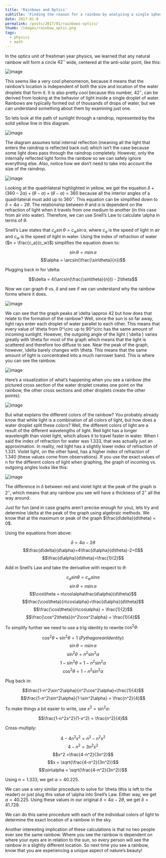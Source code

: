 ```yaml
---
title: 'Rainbows and Optics'
subtitle: 'Finding the reason for a rainbow by analyzing a single spherical drop of water.'
date: 2017-01-8
permalink: /posts/2017/01/rainbows-optics/
thumb: /images/rainbow_optic.png
tags:
  - physics
  - math
---
```


In the optics unit of freshman year physics, we learned that any natural rainbow will form a circle $42^\circ$ wide, centered at the anti-solar point, like this:

![image](https://github.com/user-attachments/assets/ed5fed55-a0ef-4e7c-b874-333b334320ba)


This seems like a very cool phenomenon, because it means that the rainbow’s location is independent of both the size and location of the water droplets that form it. It is also pretty cool because this number, $42^\circ$, can be derived from looking at the behavior of light inside a single droplet of water. Rainbows are typically formed out of thousands of drops of water, but we can understand something about them by examining just one.

So lets look at the path of sunlight through a raindrop, represented by the solid yellow line in this diagram.

![image](https://github.com/user-attachments/assets/bcb9dab4-b23f-45c1-8c72-5a4f933add66)


The diagram assumes total internal reflection (meaning all the light that enters the raindrop is reflected back out) which isn’t the case because some light does pass through the raindrop completely. However, only the internally reflected light forms the rainbow so we can safely ignore everything else. Also, notice how we don’t need to take into account the size of the raindrop.

![image](https://github.com/user-attachments/assets/93daadf1-30dc-4f27-9b6e-ffe012f9114d)


Looking at the quadrilateral highlighted in yellow, we get the equation  $\delta + (360 - 2\alpha) + (\theta -\alpha) + (\theta - \alpha) = 360$  because all the interior angles of a quadrilateral must add up to $360^\circ$. This equation can be simplified down to  $\delta = 4\alpha - 2\theta$. The relationship between  $\theta$  and $\alpha$ is dependent on the refraction of light when it travels from one medium to another (in this case from air into water). Therefore, we can use Snell’s Law to calculate \alpha in terms of  $\theta$.

Snell’s Law states that  $c_a \sin\theta = c_w \sin\alpha$, where $c_a$ is the speed of light in air and $c_w$ is the speed of light in water. Using the index of refraction of water ($n = \frac{c_a}{c_w}$) simplifies the equation down to:

 $$\sin\theta = n\sin\alpha$$
$$\alpha = \arcsin(\frac{\sin\theta}{n})$$

Plugging back in for \delta:

$$\delta = 4(\arcsin(\frac{\sin\theta}{n})) - 2\theta$$ 

Now we can graph $\theta$ vs.  $\delta$  and see if we can understand why the rainbow forms where it does.

![image](https://github.com/user-attachments/assets/2fe76cb4-3b01-4505-9ed8-df118e0e4363)


We can see that the graph peaks at  \delta \approx 42  but how does that relate to the formation of the rainbow? Well, since the sun is so far away, light rays enter each droplet of water parallel to each other. This means that every value of  \theta  from 0^\circ up to 90^\circ has the same amount of incoming sunlight. However, the outgoing angle of the light ( \delta ) varies greatly with \theta for most of the graph which means that the light is scattered and therefore too diffuse to see. Near the peak of the graph, however,  \delta  barely changes with \theta. This means that the same amount of light is concentrated into a much narrower band. This is where you can see the rainbow.

![image](https://github.com/user-attachments/assets/9cc53b16-58d0-41c8-b616-24b56d275a91)


Here’s a visualization of what’s happening when you see a rainbow (the pictured cross section of the water droplet creates one point on the rainbow, the other cross sections and other droplets create the other points):

![image](https://github.com/user-attachments/assets/6e3f9856-fa39-4fc8-82a0-abad18cd2e21)


But what explains the different colors of the rainbow? You probably already know that white light is a combination of all colors of light, but how does a water droplet split these colors? Well, the different colors of light are a result of the different wavelengths of light. Red light has a longer wavelength than violet light, which allows it to travel faster in water. When I said the index of refraction for water was 1.333, that was actually just an approximation. In reality, red light has a slightly lower index of refraction of 1.331. Violet light, on the other hand, has a higher index of refraction of 1.340 (these values come from observations). If you use the exact values of n for the different colors of light when graphing, the graph of incoming vs. outgoing angles looks like this:

![image](https://github.com/user-attachments/assets/3d375266-3c68-43af-afb7-0cddb5b45772)


The difference in $\delta$ between red and violet light at the peak of the graph is $2^\circ$, which means that any rainbow you see will have a thickness of $2^\circ$ all the way around.

Just for fun (and in case graphs aren’t precise enough for you), lets try and determine  \delta  at the peak of the graph using algebraic methods. We know that at the maximum or peak of the graph $\frac{d\delta}{d\theta} = 0$.

Using the equations from above:

 $$\delta = 4\alpha - 2\theta$$
$$\frac{d\delta}{d\alpha}=4\frac{d\alpha}{d\theta}-2=0$$
$$\frac{d\alpha}{d\theta}=\frac{1}{2}$$

Add in Snell’s Law and take the derivative with respect to $\theta$:

 $$c_a sin\theta = c_w sin\alpha$$
 $$\sin\theta = n\sin\alpha$$
 $$\cos\theta = n\cos\alpha\frac{d\alpha}{d\theta}$$
$$\frac{\cos\theta}{n\cos\alpha}=\frac{d\alpha}{d\theta}$$
$$\frac{\cos\theta}{n\cos\alpha} = \frac{1}{2}$$
$$\frac{\cos^2\theta}{n^2\cos^2\alpha} = \frac{1}{4}$$

To simplify further we need to use a trig identity to rewrite $\cos^2\theta$:

$$\cos^2\theta + \sin^2\theta = 1\ (Pythagorean Identity)$$
$$\sin\theta = n\sin\alpha$$
$$\sin^2\theta = n^2\sin^2\alpha$$
$$1- \sin^2\theta = 1-n^2\sin^2\alpha$$
$$\cos^2\theta=1-n^2\sin^2\alpha$$

Plug back in:

$$\frac{1-n^2\sin^2\alpha}{n^2\cos^2\alpha}=\frac{1}{4}$$
$$\frac{1-n^2\sin^2\alpha}{1-\sin^2\alpha} = \frac{n^2}{4}$$

To make things a bit easier to write, use $x^2 = \sin^2\alpha$:

$$\frac{1-n^2x^2}{1-x^2} = \frac{n^2}{4}$$

Cross-multiply:

$$4-4n^2x^2 = n^2-n^2x^2$$
$$4-n^2=3n^2x^2$$
$$x^2 =\frac{4-n^2}{3n^2}$$
$$x = \sqrt{\frac{4-n^2}{3n^2}}$$
$$\sin\alpha = \sqrt{\frac{4-n^2}{3n^2}}$$

Using $n = 1.333$, we get $\alpha = 40.225$.

We can use a very similar procedure to solve for \theta (this is left to the reader) or just plug this value of \alpha into Snell’s Law. Either way, we get $\alpha = 40.225$. Using these values in our original $\delta = 4\alpha - 2\theta$, we get $\delta = 41.729$.

We can do this same procedure with each of the individual colors of light to determine the exact location of a rainbow in the sky.

Another interesting implication of these calculations is that no two people ever see the same rainbow. Where you see the rainbow is dependent on where your eyes are in relation to the sun, so every person will see the rainbow in a slightly different location. So next time you see a rainbow, know that you are experiencing a unique aspect of nature’s beauty! 
